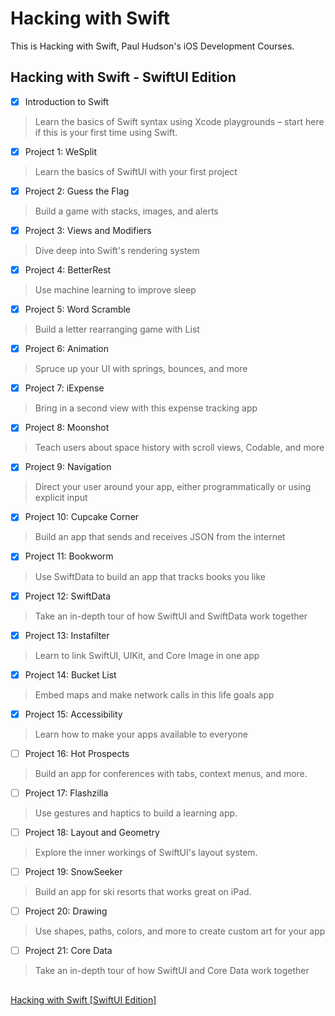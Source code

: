 # Hacking with Swift
This is Hacking with Swift, Paul Hudson's iOS Development Courses.

## Hacking with Swift - SwiftUI Edition

- [x] Introduction to Swift
> Learn the basics of Swift syntax using Xcode playgrounds – start here if this is your first time using Swift.

- [x] Project 1: WeSplit
> Learn the basics of SwiftUI with your first project

- [x] Project 2: Guess the Flag
> Build a game with stacks, images, and alerts

- [x] Project 3: Views and Modifiers
> Dive deep into Swift's rendering system

- [x] Project 4: BetterRest
> Use machine learning to improve sleep

- [x] Project 5: Word Scramble
> Build a letter rearranging game with List

- [x] Project 6: Animation
> Spruce up your UI with springs, bounces, and more

- [x] Project 7: iExpense
> Bring in a second view with this expense tracking app

- [x] Project 8: Moonshot
> Teach users about space history with scroll views, Codable, and more

- [x] Project 9: Navigation
> Direct your user around your app, either programmatically or using explicit input

- [x] Project 10: Cupcake Corner
> Build an app that sends and receives JSON from the internet

- [x] Project 11: Bookworm
> Use SwiftData to build an app that tracks books you like

- [x] Project 12: SwiftData
> Take an in-depth tour of how SwiftUI and SwiftData work together

- [x] Project 13: Instafilter
> Learn to link SwiftUI, UIKit, and Core Image in one app

- [x] Project 14: Bucket List
> Embed maps and make network calls in this life goals app

- [x] Project 15: Accessibility
> Learn how to make your apps available to everyone

- [ ] Project 16: Hot Prospects
> Build an app for conferences with tabs, context menus, and more.

- [ ] Project 17: Flashzilla
> Use gestures and haptics to build a learning app.

- [ ] Project 18: Layout and Geometry
> Explore the inner workings of SwiftUI's layout system.

- [ ] Project 19: SnowSeeker
> Build an app for ski resorts that works great on iPad.

- [ ] Project 20: Drawing
> Use shapes, paths, colors, and more to create custom art for your app

- [ ] Project 21: Core Data
> Take an in-depth tour of how SwiftUI and Core Data work together

##
[Hacking with Swift [SwiftUI Edition]](https://www.hackingwithswift.com/books/ios-swiftui)
